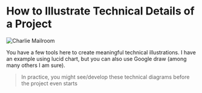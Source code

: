 # How to Illustrate Technical Details of a Project

![Charlie Mailroom](https://media.giphy.com/media/rR0jTsej7AfKM/giphy.gif)

You have a few tools here to create meaningful technical illustrations. I have an example using lucid chart, but you can also use Google draw (among many others I am sure).

> In practice, you might see/develop these technical diagrams before the project even starts
